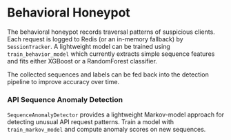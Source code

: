 # Behavioral Honeypot

The behavioral honeypot records traversal patterns of suspicious clients. Each request is logged to Redis (or an in-memory fallback) by `SessionTracker`. A lightweight model can be trained using `train_behavior_model` which currently extracts simple sequence features and fits either XGBoost or a RandomForest classifier.

The collected sequences and labels can be fed back into the detection pipeline to improve accuracy over time.

### API Sequence Anomaly Detection

`SequenceAnomalyDetector` provides a lightweight Markov-model approach for detecting unusual API request patterns. Train a model with `train_markov_model` and compute anomaly scores on new sequences.
